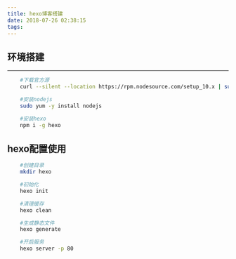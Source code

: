 ```yaml
---
title: hexo博客搭建
date: 2018-07-26 02:38:15
tags:
---
```


## 环境搭建
-----
```bash
	#下载官方源  
	curl --silent --location https://rpm.nodesource.com/setup_10.x | sudo bash -

	#安装nodejs  
	sudo yum -y install nodejs

	#安装hexo  
	npm i -g hexo
```

## hexo配置使用

```bash
	#创建目录
	mkdir hexo 

	#初始化
	hexo init

	#清理缓存
	hexo clean

	#生成静态文件
	hexo generate

	#开启服务
	hexo server -p 80
```


